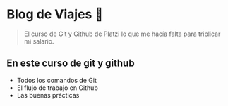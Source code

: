 # Blog de Viajes 💚
> El curso de Git y Github de Platzi lo que me hacía falta para triplicar mi salario.

## En este curso de git y github
* Todos los comandos de Git
* El flujo de trabajo en Github
* Las buenas prácticas

